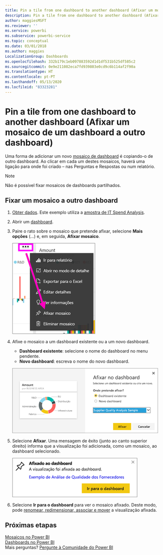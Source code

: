 ```yaml
---
title: Pin a tile from one dashboard to another dashboard (Afixar um mosaico de um dashboard a outro dashboard)
description: Pin a tile from one dashboard to another dashboard (Afixar um mosaico de um dashboard a outro dashboard)
author: maggiesMSFT
ms.reviewer: ''
ms.service: powerbi
ms.subservice: powerbi-service
ms.topic: conceptual
ms.date: 03/01/2018
ms.author: maggies
LocalizationGroup: Dashboards
ms.openlocfilehash: 332b179c1eb097883592d1d1df531b525df585c2
ms.sourcegitcommit: 0e9e211082eca7fd939803e0cd9c6b114af2f90a
ms.translationtype: HT
ms.contentlocale: pt-PT
ms.lasthandoff: 05/13/2020
ms.locfileid: "83323281"
---
```

# <a name="pin-a-tile-from-one-dashboard-to-another-dashboard"></a>Pin a tile from one dashboard to another dashboard (Afixar um mosaico de um dashboard a outro dashboard)
Uma forma de adicionar um novo [mosaico de dashboard](../consumer/end-user-tiles.md) é copiando-o de outro dashboard. Ao clicar em cada um destes mosaicos, haverá uma ligação para onde foi criado – nas Perguntas e Respostas ou num relatório. 

> [!NOTE]
> Não é possível fixar mosaicos de dashboards partilhados.

## <a name="pin-a-tile-to-another-dashboard"></a>Fixar um mosaico a outro dashboard
1. [Obter dados](../connect-data/service-get-data.md). Este exemplo utiliza a [amostra de IT Spend Analysis](sample-it-spend.md).
2. Abrir um [dashboard](../consumer/end-user-dashboards.md).
3. Paire o rato sobre o mosaico que pretende afixar, selecione **Mais opções** (...) e, em seguida, **Afixar mosaico**.  
   
   ![menu de reticências](media/service-pin-tile-to-another-dashboard/power-bi-pin-another-dash.png)
4. Afixe o mosaico a um dashboard existente ou a um novo dashboard. 
   
   * **Dashboard existente**: selecione o nome do dashboard no menu pendente.
   * **Novo dashboard**: escreva o nome do novo dashboard.
   
   ![Caixa de diálogo Afixar ao Dashboard](media/service-pin-tile-to-another-dashboard/pbi_pintoanotherdash.png)
5. Selecione **Afixar**.
   Uma mensagem de êxito (junto ao canto superior direito) informa que a visualização foi adicionada, como um mosaico, ao dashboard selecionado.
   
   ![Janela Afixado ao dashboard](media/service-pin-tile-to-another-dashboard/power-bi-pin-success.png)
6. Selecione **Ir para o dashboard** para ver o mosaico afixado. Deste modo, pode [renomear, redimensionar, associar e mover](service-dashboard-edit-tile.md) a visualização afixada.

## <a name="next-steps"></a>Próximas etapas
[Mosaicos no Power BI](../consumer/end-user-tiles.md)  
[Dashboards no Power BI](../consumer/end-user-dashboards.md)  
Mais perguntas? [Pergunte à Comunidade do Power BI](https://community.powerbi.com/)
